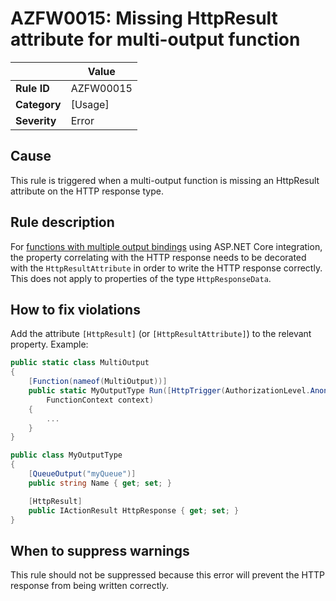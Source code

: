 # AZFW0015: Missing HttpResult attribute for multi-output function

| | Value |
|-|-|
| **Rule ID** |AZFW00015|
| **Category** |[Usage]|
| **Severity** |Error|

## Cause

This rule is triggered when a multi-output function is missing an HttpResult attribute on the HTTP response type.

## Rule description

For [functions with multiple output bindings](https://learn.microsoft.com/en-us/azure/azure-functions/dotnet-isolated-process-guide?tabs=windows#multiple-output-bindings) using ASP.NET Core integration, the property correlating with the HTTP response needs to be decorated with the `HttpResultAttribute` in order to write the HTTP response correctly. This does not apply to properties of the type `HttpResponseData`.

## How to fix violations

Add the attribute `[HttpResult]` (or `[HttpResultAttribute]`) to the relevant property. Example:

```csharp
public static class MultiOutput
{
    [Function(nameof(MultiOutput))]
    public static MyOutputType Run([HttpTrigger(AuthorizationLevel.Anonymous, "get")] HttpRequestData req,
        FunctionContext context)
    {
        ...
    }
}

public class MyOutputType
{
    [QueueOutput("myQueue")]
    public string Name { get; set; }

    [HttpResult]
    public IActionResult HttpResponse { get; set; }
}
```

## When to suppress warnings

This rule should not be suppressed because this error will prevent the HTTP response from being written correctly.
